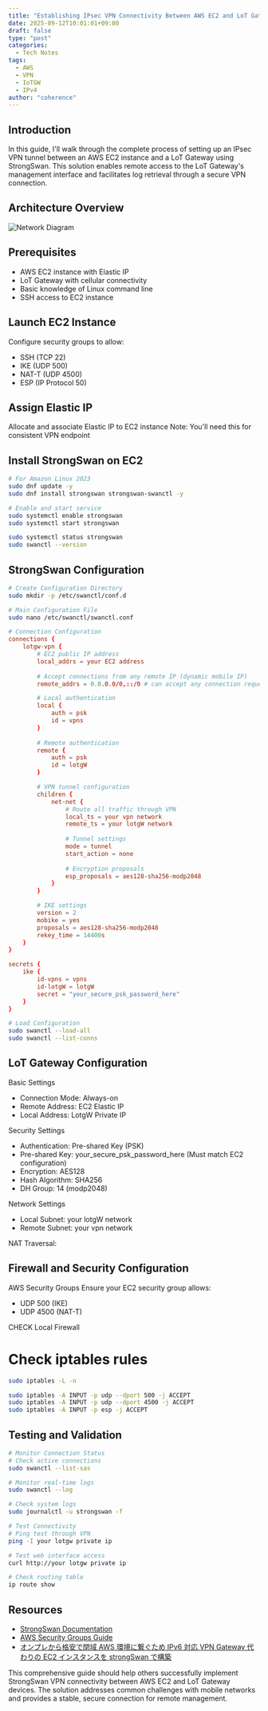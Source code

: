 ```yaml
---
title: "Establishing IPsec VPN Connectivity Between AWS EC2 and LoT Gateway Using StrongSwan"
date: 2025-09-12T10:01:01+09:00
draft: false          
type: "post"
categories:
  - Tech Notes
tags:
  - AWS
  - VPN
  - IoTGW
  - IPv4
author: "coherence"
---
```


## Introduction

In this guide, I'll walk through the complete process of setting up an IPsec VPN tunnel between an AWS EC2 instance and a LoT Gateway using StrongSwan. This solution enables remote access to the LoT Gateway's management interface and facilitates log retrieval through a secure VPN connection.

## Architecture Overview
 ![Network Diagram](/images/diagram.png)

## Prerequisites
- AWS EC2 instance with Elastic IP
- LoT Gateway with cellular connectivity
- Basic knowledge of Linux command line
- SSH access to EC2 instance

## Launch EC2 Instance
Configure security groups to allow:
- SSH (TCP 22)
- IKE (UDP 500)
- NAT-T (UDP 4500)
- ESP (IP Protocol 50)

## Assign Elastic IP
Allocate and associate Elastic IP to EC2 instance
Note: You'll need this for consistent VPN endpoint

## Install StrongSwan on EC2
```bash
# For Amazon Linux 2023
sudo dnf update -y
sudo dnf install strongswan strongswan-swanctl -y

# Enable and start service
sudo systemctl enable strongswan
sudo systemctl start strongswan

sudo systemctl status strongswan
sudo swanctl --version
```

## StrongSwan Configuration
```bash
# Create Configuration Directory
sudo mkdir -p /etc/swanctl/conf.d

# Main Configuration File
sudo nano /etc/swanctl/swanctl.conf
```

```conf
# Connection Configuration
connections {
    lotgw-vpn {
        # EC2 public IP address
        local_addrs = your EC2 address
        
        # Accept connections from any remote IP (dynamic mobile IP)
        remote_addrs = 0.0.0.0/0,::/0 # can accept any connection request

        # Local authentication
        local {
            auth = psk
            id = vpns
        }
        
        # Remote authentication
        remote {
            auth = psk
            id = lotgW
        }

        # VPN tunnel configuration
        children {
            net-net {
                # Route all traffic through VPN
                local_ts = your vpn network
                remote_ts = your lotgW network
                
                # Tunnel settings
                mode = tunnel
                start_action = none
                
                # Encryption proposals
                esp_proposals = aes128-sha256-modp2048
            }
        }

        # IKE settings
        version = 2
        mobike = yes
        proposals = aes128-sha256-modp2048
        rekey_time = 14400s
    }
}

secrets {
    ike {
        id-vpns = vpns
        id-lotgW = lotgW
        secret = "your_secure_psk_password_here"
    }
}
```

```bash
# Load Configuration
sudo swanctl --load-all
sudo swanctl --list-conns
```
## LoT Gateway Configuration
Basic Settings
- Connection Mode: Always-on
- Remote Address: EC2 Elastic IP
- Local Address: LotgW Private IP

Security Settings
- Authentication: Pre-shared Key (PSK)
- Pre-shared Key: your_secure_psk_password_here (Must match EC2 configuration)
- Encryption: AES128
- Hash Algorithm: SHA256
- DH Group: 14 (modp2048)

Network Settings
- Local Subnet: your lotgW network
- Remote Subnet: your vpn network

NAT Traversal: 

## Firewall and Security Configuration
AWS Security Groups
Ensure your EC2 security group allows:
- UDP 500 (IKE)
- UDP 4500 (NAT-T)

CHECK Local Firewall

# Check iptables rules
```bash
sudo iptables -L -n

sudo iptables -A INPUT -p udp --dport 500 -j ACCEPT
sudo iptables -A INPUT -p udp --dport 4500 -j ACCEPT
sudo iptables -A INPUT -p esp -j ACCEPT
```

## Testing and Validation
```bash
# Monitor Connection Status
# Check active connections
sudo swanctl --list-sas

# Monitor real-time logs
sudo swanctl --log

# Check system logs
sudo journalctl -u strongswan -f

# Test Connectivity
# Ping test through VPN
ping -I your lotgw private ip

# Test web interface access
curl http://your lotgw private ip

# Check routing table
ip route show
```

## Resources
- [StrongSwan Documentation](https://docs.strongswan.org/docs/latest/index.html)
- [AWS Security Groups Guide](https://docs.aws.amazon.com/vpc/latest/userguide/vpc-security-groups.html)
- [オンプレから格安で閉域 AWS 環境に繋ぐため IPv6 対応 VPN Gateway 代わりの EC2 インスタンスを strongSwan で構築](https://qiita.com/takeda_h/items/eec8d43e7dd986fbcf87)

This comprehensive guide should help others successfully implement StrongSwan VPN connectivity between AWS EC2 and LoT Gateway devices. The solution addresses common challenges with mobile networks and provides a stable, secure connection for remote management.

